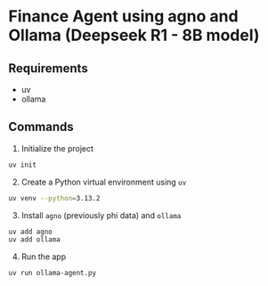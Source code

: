 # Finance Agent using agno and Ollama (Deepseek R1 - 8B model)


## Requirements

- uv
- ollama


## Commands

1. Initialize the project

```bash
uv init
```

2. Create a Python virtual environment using `uv`

```bash
uv venv --python=3.13.2
```

3. Install `agno` (previously phi data) and `ollama`

```bash
uv add agno
uv add ollama
```

4. Run the app

```bash
uv run ollama-agent.py
```